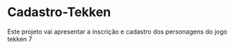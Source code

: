 # Cadastro-Tekken
Este projeto vai apresentar a inscrição e cadastro dos personagens do jogo tekken 7  
